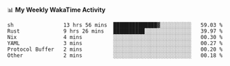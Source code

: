 <!--
**stamp711/stamp711** is a ✨ _special_ ✨ repository because its `README.md` (this file) appears on your GitHub profile.

Here are some ideas to get you started:

- 🔭 I’m currently working on ...
- 🌱 I’m currently learning ...
- 👯 I’m looking to collaborate on ...
- 🤔 I’m looking for help with ...
- 💬 Ask me about ...
- 📫 How to reach me: ...
- 😄 Pronouns: ...
- ⚡ Fun fact: ...
-->

📊 **My Weekly WakaTime Activity**

<!--START_SECTION:waka-->

```text
sh                13 hrs 56 mins  ██████████████▓░░░░░░░░░░   59.03 %
Rust              9 hrs 26 mins   ██████████░░░░░░░░░░░░░░░   39.97 %
Nix               4 mins          ░░░░░░░░░░░░░░░░░░░░░░░░░   00.30 %
YAML              3 mins          ░░░░░░░░░░░░░░░░░░░░░░░░░   00.27 %
Protocol Buffer   2 mins          ░░░░░░░░░░░░░░░░░░░░░░░░░   00.20 %
Other             2 mins          ░░░░░░░░░░░░░░░░░░░░░░░░░   00.18 %
```

<!--END_SECTION:waka-->
